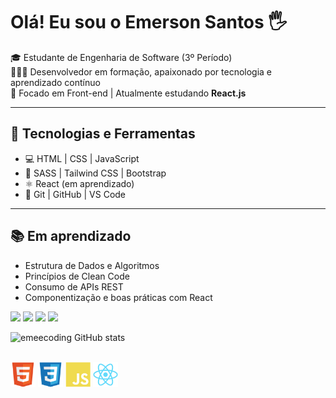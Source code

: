 # Olá! Eu sou o Emerson Santos 🖐️

🎓 Estudante de Engenharia de Software (3º Período)  
👨🏿‍💻 Desenvolvedor em formação, apaixonado por tecnologia e aprendizado contínuo  
🎯 Focado em Front-end | Atualmente estudando **React.js**  

---

## 🚀 Tecnologias e Ferramentas

- 💻 HTML | CSS | JavaScript
- 🎨 SASS | Tailwind CSS | Bootstrap
- ⚛️ React (em aprendizado)
- 🧰 Git | GitHub | VS Code

---

## 📚 Em aprendizado

- Estrutura de Dados e Algoritmos
- Princípios de Clean Code
- Consumo de APIs REST
- Componentização e boas práticas com React
  
<div> 
  <a href="https://www.instagram.com/emecoding/" target="_blank"><img src="https://img.shields.io/badge/-Instagram-%23E4405F?style=for-the-badge&logo=instagram&logoColor=white" target="_blank"></a>
 	<a href="" target="_blank"><img src="https://img.shields.io/badge/LinkedIn-0077B5?style=for-the-badge&logo=linkedin&logoColor=white" target="_blank"></a>
  <a href="" target="_blank"><img src="https://img.shields.io/badge/Discord-7289DA?style=for-the-badge&logo=discord&logoColor=white" target="_blank"></a> 
  <a href = "mailto:emersondevfrontend@gmail.om"><img src="https://img.shields.io/badge/Gmail-D14836?style=for-the-badge&logo=gmail&logoColor=white" target="_blank"></a>
</div>

![emeecoding GitHub stats](https://github-readme-stats.vercel.app/api?username=Emeecoding&show_icons=true&theme=radical)

<div style="display: inline_block"><br>
  <img align="center" alt="Eme-HTML" height="40" width="40" src="https://raw.githubusercontent.com/devicons/devicon/master/icons/html5/html5-original.svg">
  <img align="center" alt="Eme-CSS" height="40" width="40" src="https://raw.githubusercontent.com/devicons/devicon/master/icons/css3/css3-original.svg">
  <img align="center" alt="Eme-JS" height="40" width="40" src="https://raw.githubusercontent.com/devicons/devicon/master/icons/javascript/javascript-plain.svg">
  <img align="center" alt="Rafa-React" height="40" width="40" src="https://raw.githubusercontent.com/devicons/devicon/master/icons/react/react-original.svg">
</div>













